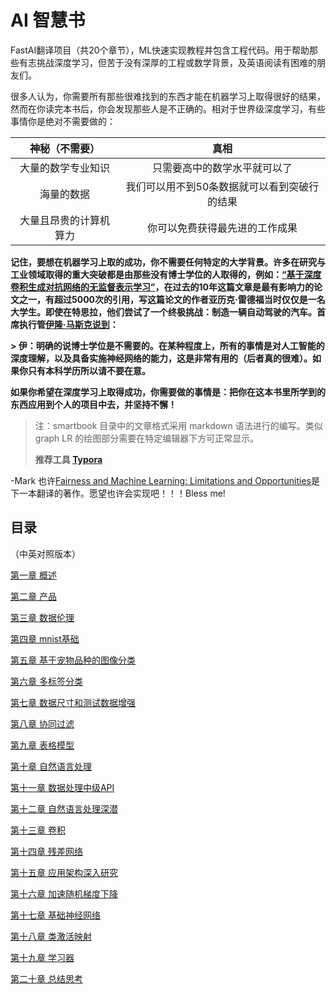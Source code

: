 # AI 智慧书

FastAI翻译项目（共20个章节），ML快速实现教程并包含工程代码。用于帮助那些有志挑战深度学习，但苦于没有深厚的工程或数学背景，及英语阅读有困难的朋友们。

很多人认为，你需要所有那些很难找到的东西才能在机器学习上取得很好的结果，然而在你读完本书后，你会发现那些人是不正确的。相对于世界级深度学习，有些事情你是绝对不需要做的：

|     神秘（不需要）     |                     真相                     |
| :--------------------: | :------------------------------------------: |
|   大量的数学专业知识   |         只需要高中的数学水平就可以了         |
|       海量的数据       | 我们可以用不到50条数据就可以看到突破行的结果 |
| 大量且昂贵的计算机算力 |        你可以免费获得最先进的工作成果        |

**记住，要想在机器学习上取的成功，你不需要任何特定的大学背景。许多在研究与工业领域取得的重大突破都是由那些没有博士学位的人取得的，例如：[“基于深度卷积生成对抗网络的无监督表示学习”](https://arxiv.org/abs/1511.06434)，在过去的10年这篇文章是最有影响力的论文之一，有超过5000次的引用，写这篇论文的作者亚历克·雷德福当时仅仅是一名大学生。即使在特思拉，他们尝试了一个终极挑战：制造一辆自动驾驶的汽车。首席执行管[伊隆·马斯克说到](https://twitter.com/elonmusk/status/1224089444963311616)：**

**> 伊：明确的说博士学位是不需要的。在某种程度上，所有的事情是对人工智能的深度理解，以及具备实施神经网络的能力，这是非常有用的（后者真的很难）。如果你只有本科学历所以请不要在意。**
>
**如果你希望在深度学习上取得成功，你需要做的事情是：把你在这本书里所学到的东西应用到个人的项目中去，并坚持不懈！**
> 注：smartbook 目录中的文章格式采用 markdown 语法进行的编写。类似 graph LR 的绘图部分需要在特定编辑器下方可正常显示。
>
>**推荐工具 [Typora](https://www.typora.io/)**

-Mark 也许[Fairness and Machine Learning: Limitations and Opportunities](https://fairmlbook.org/#course-materials)是下一本翻译的著作。愿望也许会实现吧！！！Bless me!
## 目录
（中英对照版本）

[第一章 概述](./smartbook/Fastai-01.md)

[第二章 产品](./smartbook/Fastai-02.md)

[第三章 数据伦理](./smartbook/Fastai-03.md)

[第四章 mnist基础](./smartbook/Fastai-04.md)

[第五章 基于宠物品种的图像分类](./smartbook/Fastai-05.md)

[第六章 多标签分类](./smartbook/Fastai-06.md)

[第七章 数据尺寸和测试数据增强](./smartbook/Fastai-07.md)

[第八章 协同过滤](./smartbook/Fastai-08.md)

[第九章 表格模型](./smartbook/Fastai-09.md)

[第十章 自然语言处理](./smartbook/Fastai_10.md)

[第十一章 数据处理中级API](./smartbook/Fastai_11.md)

[第十二章 自然语言处理深潜](./smartbook/Fastai_12.md)

[第十三章 卷积](./smartbook/Fastai_13.md)

[第十四章 残差网络](./smartbook/Fastai_14.md)

[第十五章 应用架构深入研究](./smartbook/Fastai_15.md)

[第十六章 加速随机梯度下降](./smartbook/Fastai_16.md)

[第十七章 基础神经网络](./smartbook/Fastai_17.md)

[第十八章 类激活映射](./smartbook/Fastai_18.md)

[第十九章 学习器](./smartbook/Fastai_19.md)

[第二十章 总结思考](./smartbook/Fastai_20.md)
